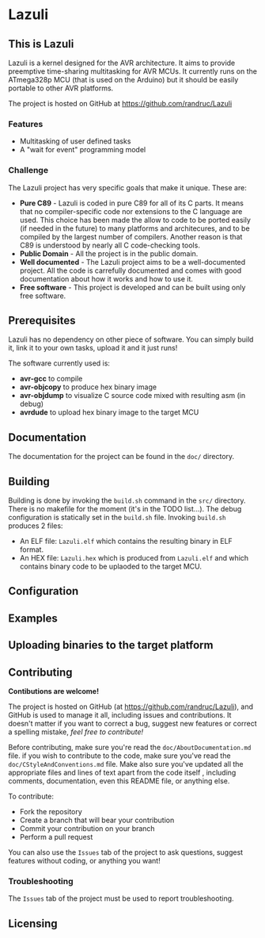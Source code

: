 # Lazuli

## This is Lazuli

Lazuli is a kernel designed for the AVR architecture.
It aims to provide preemptive time-sharing multitasking for AVR MCUs.
It currently runs on the ATmega328p MCU (that is used on the Arduino) but it
should be easily portable to other AVR platforms.

The project is hosted on GitHub at https://github.com/randruc/Lazuli


### Features
* Multitasking of user defined tasks
* A "wait for event" programming model


### Challenge

The Lazuli project has very specific goals that make it unique. These are:
* __Pure C89__ - Lazuli is coded in pure C89 for all of its C parts.
  It means that no compiler-specific code nor extensions to the C language are
  used. This choice has been made the allow to code to be ported easily (if
  needed in the future) to many platforms and architecures, and to be compiled
  by the largest number of compilers. Another reason is that C89 is understood
  by nearly all C code-checking tools.
* __Public Domain__ - All the project is in the public domain.
* __Well documented__ - The Lazuli project aims to be a well-documented project.
  All the code is carrefully documented and comes with good documentation about
  how it works and how to use it.
* __Free software__ - This project is developed and can be built using only
  free software.


## Prerequisites

Lazuli has no dependency on other piece of software.
You can simply build it, link it to your own tasks, upload it and it just
runs!

The software currently used is:
* __avr-gcc__ to compile
* __avr-objcopy__ to produce hex binary image
* __avr-objdump__ to visualize C source code mixed with resulting asm (in debug)
* __avrdude__ to upload hex binary image to the target MCU


## Documentation

The documentation for the project can be found in the `doc/` directory.


## Building

Building is done by invoking the `build.sh` command in the `src/` directory.
There is no makefile for the moment (it's in the TODO list...).
The debug configuration is statically set in the `build.sh` file.
Invoking `build.sh` produces 2 files:
* An ELF file: `Lazuli.elf` which contains the resulting binary in ELF format.
* An HEX file: `Lazuli.hex` which is produced from `Lazuli.elf` and which
  contains binary code to be uplaoded to the target MCU.


## Configuration


## Examples


## Uploading binaries to the target platform


## Contributing

__Contibutions are welcome!__

The project is hosted on GitHub (at https://github.com/randruc/Lazuli), and
GitHub is used to manage it all, including issues and contributions.
It doesn't matter if you want to correct a bug, suggest
new features or correct a spelling mistake, _feel free to contribute!_

Before contributing, make sure you're read the `doc/AboutDocumentation.md` file.
if you wish to contribute to the code, make sure you've read the
`doc/CStyleAndConventions.md` file. Make also sure you've updated all the
appropriate files and lines of text apart from the code itself , including
comments, documentation, even this README file, or anything else.

To contribute:
* Fork the repository
* Create a branch that will bear your contribution
* Commit your contribution on your branch
* Perform a pull request

You can also use the `Issues` tab of the project to ask questions, suggest
features without coding, or anything you want!


### Troubleshooting

The `Issues` tab of the project must be used to report troubleshooting.


## Licensing
